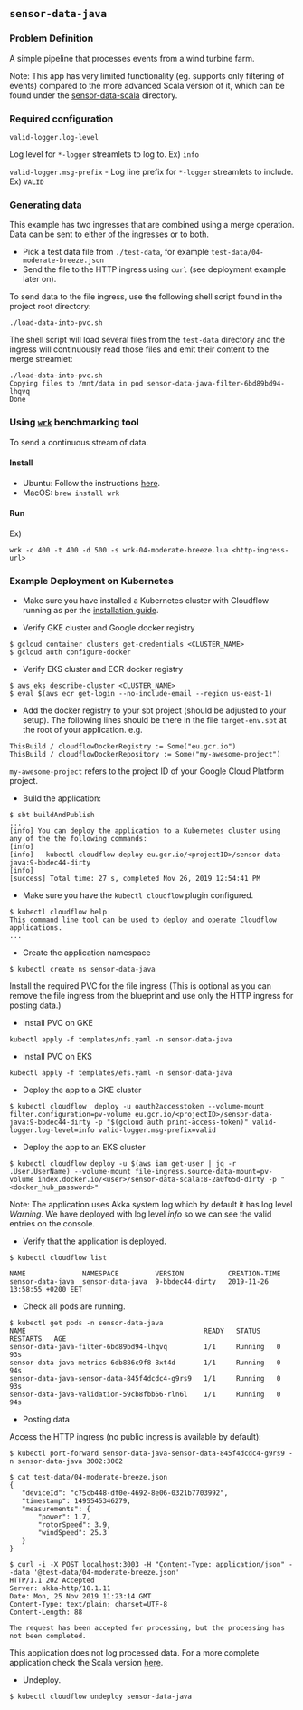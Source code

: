## `sensor-data-java`

### Problem Definition

A simple pipeline that processes events from a wind turbine farm.

Note: This app has very limited functionality (eg. supports only filtering of events) compared to the more advanced Scala version of it, which can be found under the [sensor-data-scala](../sensor-data-scala) directory.

### Required configuration

`valid-logger.log-level`

Log level for `*-logger` streamlets to log to.  Ex) `info`

`valid-logger.msg-prefix` - Log line prefix for `*-logger` streamlets to include.  Ex) `VALID`

### Generating data

This example has two ingresses that are combined using a merge operation. Data can be sent to either of the ingresses or to both.

- Pick a test data file from `./test-data`, for example `test-data/04-moderate-breeze.json`
- Send the file to the HTTP ingress using `curl` (see deployment example later on).

To send data to the file ingress, use the following shell script found in the project root directory:

    ./load-data-into-pvc.sh

The shell script will load several files from the `test-data` directory and the ingress will continuously read those files and emit their content to the merge streamlet:

```
./load-data-into-pvc.sh
Copying files to /mnt/data in pod sensor-data-java-filter-6bd89bd94-lhqvq
Done
```

### Using [`wrk`](https://github.com/wg/wrk) benchmarking tool

To send a continuous stream of data.

#### Install

* Ubuntu: Follow the instructions [here](https://github.com/wg/wrk/wiki/Installing-Wrk-on-Linux).
* MacOS: `brew install wrk`

#### Run

Ex)

```
wrk -c 400 -t 400 -d 500 -s wrk-04-moderate-breeze.lua <http-ingress-url>
```

### Example Deployment on Kubernetes

* Make sure you have installed a Kubernetes cluster with Cloudflow running as per the [installation guide](https://github.com/lightbend/cloudflow-installer).

* Verify GKE cluster and Google docker registry 

```
$ gcloud container clusters get-credentials <CLUSTER_NAME>
$ gcloud auth configure-docker
```

* Verify EKS cluster and ECR docker registry
```
$ aws eks describe-cluster <CLUSTER_NAME>
$ eval $(aws ecr get-login --no-include-email --region us-east-1)
```

* Add the docker registry to your sbt project (should be adjusted to your setup). The following lines should be there in the file `target-env.sbt` at the root of your application. e.g.

```
ThisBuild / cloudflowDockerRegistry := Some("eu.gcr.io")
ThisBuild / cloudflowDockerRepository := Some("my-awesome-project")
```

`my-awesome-project` refers to the project ID of your Google Cloud Platform project.

* Build the application:

```
$ sbt buildAndPublish
...
[info] You can deploy the application to a Kubernetes cluster using any of the the following commands:
[info]  
[info]   kubectl cloudflow deploy eu.gcr.io/<projectID>/sensor-data-java:9-bbdec44-dirty
[info]  
[success] Total time: 27 s, completed Nov 26, 2019 12:54:41 PM

```

* Make sure you have the `kubectl cloudflow` plugin configured.

```
$ kubectl cloudflow help
This command line tool can be used to deploy and operate Cloudflow applications.
...
```

* Create the application namespace

```
$ kubectl create ns sensor-data-java
```

Install the required PVC for the file ingress (This is optional as you can remove the file ingress from the blueprint
and use only the HTTP ingress for posting data.)

* Install PVC on GKE
```
kubectl apply -f templates/nfs.yaml -n sensor-data-java
```

* Install PVC on EKS
```
kubectl apply -f templates/efs.yaml -n sensor-data-java
```

* Deploy the app to a GKE cluster

```
$ kubectl cloudflow  deploy -u oauth2accesstoken --volume-mount filter.configuration=pv-volume eu.gcr.io/<projectID>/sensor-data-java:9-bbdec44-dirty -p "$(gcloud auth print-access-token)" valid-logger.log-level=info valid-logger.msg-prefix=valid
```

* Deploy the app to an EKS cluster

```
$ kubectl cloudflow deploy -u $(aws iam get-user | jq -r .User.UserName) --volume-mount file-ingress.source-data-mount=pv-volume index.docker.io/<user>/sensor-data-scala:8-2a0f65d-dirty -p "<docker_hub_password>"
```

Note: The application uses Akka system log which by default it has log level _Warning_.
We have deployed with log level _info_ so we can see the valid entries on the console.

* Verify that the application is deployed.

```
$ kubectl cloudflow list

NAME              NAMESPACE         VERSION           CREATION-TIME     
sensor-data-java  sensor-data-java  9-bbdec44-dirty   2019-11-26 13:58:55 +0200 EET
```

* Check all pods are running.

```
$ kubectl get pods -n sensor-data-java
NAME                                            READY   STATUS    RESTARTS   AGE
sensor-data-java-filter-6bd89bd94-lhqvq         1/1     Running   0          93s
sensor-data-java-metrics-6db886c9f8-8xt4d       1/1     Running   0          94s
sensor-data-java-sensor-data-845f4dcdc4-g9rs9   1/1     Running   0          93s
sensor-data-java-validation-59cb8fbb56-rln6l    1/1     Running   0          94s
```

* Posting data

Access the HTTP ingress (no public ingress is available by default):

```
$ kubectl port-forward sensor-data-java-sensor-data-845f4dcdc4-g9rs9 -n sensor-data-java 3002:3002

$ cat test-data/04-moderate-breeze.json
{
   "deviceId": "c75cb448-df0e-4692-8e06-0321b7703992",
   "timestamp": 1495545346279,
   "measurements": {
       "power": 1.7,
       "rotorSpeed": 3.9,
       "windSpeed": 25.3
   }
}

$ curl -i -X POST localhost:3003 -H "Content-Type: application/json" --data '@test-data/04-moderate-breeze.json'
HTTP/1.1 202 Accepted
Server: akka-http/10.1.11
Date: Mon, 25 Nov 2019 11:23:14 GMT
Content-Type: text/plain; charset=UTF-8
Content-Length: 88

The request has been accepted for processing, but the processing has not been completed.
```

This application does not log processed data. For a more complete application check the Scala version
[here](../sensor-data-scala/README.md).

* Undeploy.

```
$ kubectl cloudflow undeploy sensor-data-java
```
